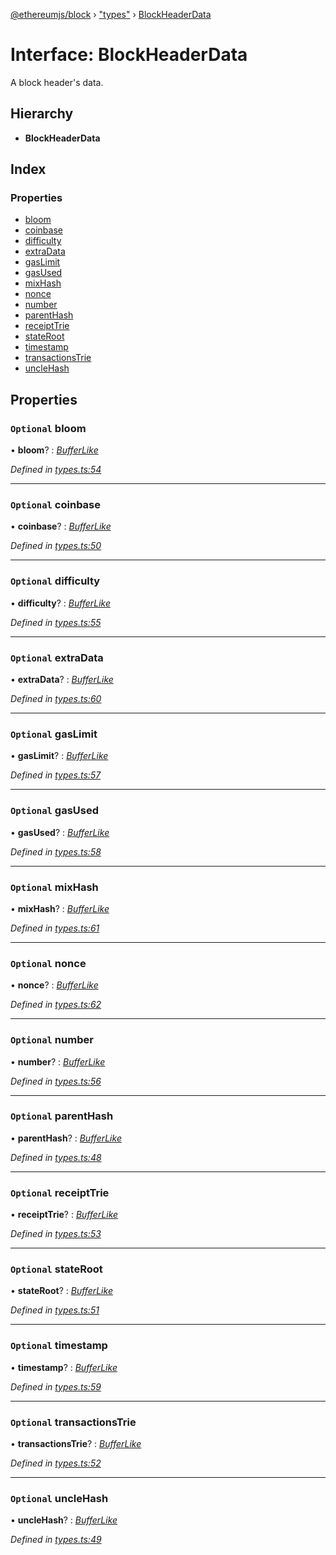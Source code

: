 [@ethereumjs/block](../README.md) › ["types"](../modules/_types_.md) › [BlockHeaderData](_types_.blockheaderdata.md)

# Interface: BlockHeaderData

A block header's data.

## Hierarchy

* **BlockHeaderData**

## Index

### Properties

* [bloom](_types_.blockheaderdata.md#optional-bloom)
* [coinbase](_types_.blockheaderdata.md#optional-coinbase)
* [difficulty](_types_.blockheaderdata.md#optional-difficulty)
* [extraData](_types_.blockheaderdata.md#optional-extradata)
* [gasLimit](_types_.blockheaderdata.md#optional-gaslimit)
* [gasUsed](_types_.blockheaderdata.md#optional-gasused)
* [mixHash](_types_.blockheaderdata.md#optional-mixhash)
* [nonce](_types_.blockheaderdata.md#optional-nonce)
* [number](_types_.blockheaderdata.md#optional-number)
* [parentHash](_types_.blockheaderdata.md#optional-parenthash)
* [receiptTrie](_types_.blockheaderdata.md#optional-receipttrie)
* [stateRoot](_types_.blockheaderdata.md#optional-stateroot)
* [timestamp](_types_.blockheaderdata.md#optional-timestamp)
* [transactionsTrie](_types_.blockheaderdata.md#optional-transactionstrie)
* [uncleHash](_types_.blockheaderdata.md#optional-unclehash)

## Properties

### `Optional` bloom

• **bloom**? : *[BufferLike](../modules/_types_.md#bufferlike)*

*Defined in [types.ts:54](https://github.com/ethereumjs/ethereumjs-vm/blob/master/packages/block/src/types.ts#L54)*

___

### `Optional` coinbase

• **coinbase**? : *[BufferLike](../modules/_types_.md#bufferlike)*

*Defined in [types.ts:50](https://github.com/ethereumjs/ethereumjs-vm/blob/master/packages/block/src/types.ts#L50)*

___

### `Optional` difficulty

• **difficulty**? : *[BufferLike](../modules/_types_.md#bufferlike)*

*Defined in [types.ts:55](https://github.com/ethereumjs/ethereumjs-vm/blob/master/packages/block/src/types.ts#L55)*

___

### `Optional` extraData

• **extraData**? : *[BufferLike](../modules/_types_.md#bufferlike)*

*Defined in [types.ts:60](https://github.com/ethereumjs/ethereumjs-vm/blob/master/packages/block/src/types.ts#L60)*

___

### `Optional` gasLimit

• **gasLimit**? : *[BufferLike](../modules/_types_.md#bufferlike)*

*Defined in [types.ts:57](https://github.com/ethereumjs/ethereumjs-vm/blob/master/packages/block/src/types.ts#L57)*

___

### `Optional` gasUsed

• **gasUsed**? : *[BufferLike](../modules/_types_.md#bufferlike)*

*Defined in [types.ts:58](https://github.com/ethereumjs/ethereumjs-vm/blob/master/packages/block/src/types.ts#L58)*

___

### `Optional` mixHash

• **mixHash**? : *[BufferLike](../modules/_types_.md#bufferlike)*

*Defined in [types.ts:61](https://github.com/ethereumjs/ethereumjs-vm/blob/master/packages/block/src/types.ts#L61)*

___

### `Optional` nonce

• **nonce**? : *[BufferLike](../modules/_types_.md#bufferlike)*

*Defined in [types.ts:62](https://github.com/ethereumjs/ethereumjs-vm/blob/master/packages/block/src/types.ts#L62)*

___

### `Optional` number

• **number**? : *[BufferLike](../modules/_types_.md#bufferlike)*

*Defined in [types.ts:56](https://github.com/ethereumjs/ethereumjs-vm/blob/master/packages/block/src/types.ts#L56)*

___

### `Optional` parentHash

• **parentHash**? : *[BufferLike](../modules/_types_.md#bufferlike)*

*Defined in [types.ts:48](https://github.com/ethereumjs/ethereumjs-vm/blob/master/packages/block/src/types.ts#L48)*

___

### `Optional` receiptTrie

• **receiptTrie**? : *[BufferLike](../modules/_types_.md#bufferlike)*

*Defined in [types.ts:53](https://github.com/ethereumjs/ethereumjs-vm/blob/master/packages/block/src/types.ts#L53)*

___

### `Optional` stateRoot

• **stateRoot**? : *[BufferLike](../modules/_types_.md#bufferlike)*

*Defined in [types.ts:51](https://github.com/ethereumjs/ethereumjs-vm/blob/master/packages/block/src/types.ts#L51)*

___

### `Optional` timestamp

• **timestamp**? : *[BufferLike](../modules/_types_.md#bufferlike)*

*Defined in [types.ts:59](https://github.com/ethereumjs/ethereumjs-vm/blob/master/packages/block/src/types.ts#L59)*

___

### `Optional` transactionsTrie

• **transactionsTrie**? : *[BufferLike](../modules/_types_.md#bufferlike)*

*Defined in [types.ts:52](https://github.com/ethereumjs/ethereumjs-vm/blob/master/packages/block/src/types.ts#L52)*

___

### `Optional` uncleHash

• **uncleHash**? : *[BufferLike](../modules/_types_.md#bufferlike)*

*Defined in [types.ts:49](https://github.com/ethereumjs/ethereumjs-vm/blob/master/packages/block/src/types.ts#L49)*
